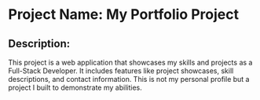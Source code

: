 # Project Name: My Portfolio Project

## Description:
This project is a web application that showcases my skills and projects as a Full-Stack Developer. It includes features like project showcases, skill descriptions, and contact information. This is not my personal profile but a project I built to demonstrate my abilities.
